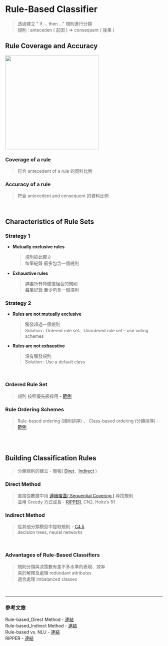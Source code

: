 # Rule-Based Classifier
> 透過建立 " if ... then ..." 規則進行分類  
> 規則 : anteceden ( 前因 ) => consequent ( 後果 )

## Rule Coverage and Accuracy
 
<img src="https://user-images.githubusercontent.com/86312099/125877617-193e2be2-852d-41bd-bdff-795c5be2edce.png" width="300"> 

### Coverage of a rule
> 符合 antecedent of a rule 的資料比例

### Accuracy of a rule
> 符合 antecedent and consequent 的資料比例



<br>

## Characteristics of Rule Sets
### Strategy 1
+ **Mutually exclusive rules**
  > 規則彼此獨立  
  > 每筆紀錄 最多包含一個規則

+ **Exhaustive rules**
  > 詳盡所有特徵值組合的規則  
  > 每筆紀錄 至少包含一個規則

### Strategy 2
+ **Rules are not mutually exclusive**
  > 觸發超過一個規則  
  > Solution : Ordered rule set、Unordered rule set – use voting schemes

+ **Rules are not exhaustive**
  > 沒有觸發規則  
  > Solution : Use a default class

<br>

### Ordered Rule Set
> 規則 按照優先級採用 - [範例](https://user-images.githubusercontent.com/86312099/125884828-45d5e3cc-6449-45ed-ab50-86b89de9da31.png)

### Rule Ordering Schemes
> Rule-based ordering (規則排序)  、 Class-based ordering (分類排序) - [範例](https://user-images.githubusercontent.com/86312099/125885635-169e3b6d-4998-47be-9a7f-f320acf9c493.png)  

<br><br>

## Building Classification Rules
> 分類規則的建立 - 簡報( [Diret](https://github.com/fuhsaio/BDLabNotes/blob/main/src/ch4_rule_directppt.pdf)、[Indirect](https://github.com/fuhsaio/BDLabNotes/blob/main/src/ch4_rule_indirectppt.pdf) )

### Direct Method
> 直接從數據中用 [連續覆蓋( Sequential Covering )](https://github.com/fuhsaio/BDLabNotes/blob/main/src/ch4_rule_sequential_covering.pdf) 尋找規則  
> 並用 Greedy 方式成長 - [RIPPER](https://github.com/fuhsaio/BDLabNotes/blob/main/src/ch4_RIPPER.pdf), CN2, Holte’s 1R
### Indirect Method
> 從其他分類模型中提取規則 - [C4.5](https://github.com/fuhsaio/BDLabNotes/blob/main/src/ch4_C4.5rule.pdf)  
> decision trees, neural networks

<br>

### Advantages of Rule-Based Classifiers
> 規則分類與決策數有差不多水準的表現、效率  
> 易於解釋及處理 redundant attributes  
> 適合處理 imbalanced classes

<br>

---

### 參考文章
Rule-based_Direct Method - [連結](http://123android.blogspot.com/2011/11/111103-data-mining.html)  
Rule-based_Indirect Method - [連結](http://123android.blogspot.com/2011/11/10nov11-data-mining.html)  
Rule-based vs. NLU - [連結](https://medium.com/@estelle.husky/rule-based-vs-nlu-%E8%81%8A%E5%A4%A9%E6%A9%9F%E5%99%A8%E4%BA%BA%E5%A6%82%E4%BD%95%E8%81%BD%E6%87%82%E4%BA%BA%E9%A1%9E%E7%9A%84%E8%87%AA%E7%84%B6%E8%AA%9E%E8%A8%80-17065de49a)  
RIPPER - [連結](https://www.csee.usf.edu/~lohall/dm/ripper.pdf)




